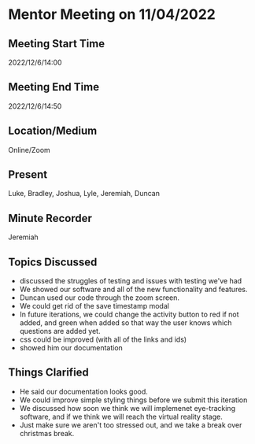 # Mentor Meeting on 11/04/2022

## Meeting Start Time

2022/12/6/14:00

## Meeting End Time

2022/12/6/14:50

## Location/Medium

Online/Zoom

## Present
Luke, Bradley, Joshua, Lyle, Jeremiah, Duncan

## Minute Recorder

Jeremiah    

## Topics Discussed

- discussed the struggles of testing and issues with testing we've had
- We showed our software and all of the new functionality and features.
- Duncan used our code through the zoom screen.
- We could get rid of the save timestamp modal
- In future iterations, we could change the activity button to red if not added, and green when added so that way the user knows which questions are added yet.
- css could be improved (with all of the links and ids)
- showed him our documentation

## Things Clarified

- He said our documentation looks good.
- We could improve simple styling things before we submit this iteration
- We discussed how soon we think we will implemenet eye-tracking software, and if we think we will reach the virtual reality stage.
- Just make sure we aren't too stressed out, and we take a break over christmas break.